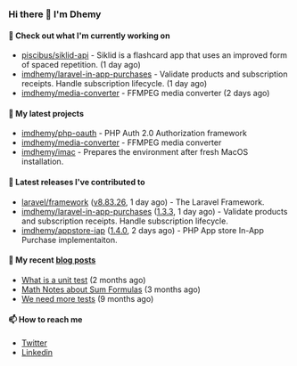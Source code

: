 ### Hi there 👋 I'm Dhemy

#### 👷 Check out what I'm currently working on

- [piscibus/siklid-api](https://github.com/piscibus/siklid-api) - Siklid is a flashcard app that uses an improved form of spaced repetition.  (1 day ago)
- [imdhemy/laravel-in-app-purchases](https://github.com/imdhemy/laravel-in-app-purchases) - Validate products and subscription receipts. Handle subscription lifecycle. (1 day ago)
- [imdhemy/media-converter](https://github.com/imdhemy/media-converter) - FFMPEG media converter (2 days ago)

#### 🌱 My latest projects

- [imdhemy/php-oauth](https://github.com/imdhemy/php-oauth) - PHP Auth 2.0 Authorization framework
- [imdhemy/media-converter](https://github.com/imdhemy/media-converter) - FFMPEG media converter
- [imdhemy/imac](https://github.com/imdhemy/imac) - Prepares the environment after fresh MacOS installation.

#### 🔭 Latest releases I've contributed to

- [laravel/framework](https://github.com/laravel/framework) ([v8.83.26](https://github.com/laravel/framework/releases/tag/v8.83.26), 1 day ago) - The Laravel Framework.
- [imdhemy/laravel-in-app-purchases](https://github.com/imdhemy/laravel-in-app-purchases) ([1.3.3](https://github.com/imdhemy/laravel-in-app-purchases/releases/tag/1.3.3), 1 day ago) - Validate products and subscription receipts. Handle subscription lifecycle.
- [imdhemy/appstore-iap](https://github.com/imdhemy/appstore-iap) ([1.4.0](https://github.com/imdhemy/appstore-iap/releases/tag/1.4.0), 2 days ago) - PHP App store In-App Purchase implementaiton.

#### 📜 My recent [blog posts](https://imdhemy.com/)

- [What is a unit test](https://imdhemy.com/blog/testing/what-is-a-unit-test.html) (2 months ago)
- [Math Notes about Sum Formulas](https://imdhemy.com/blog/dsa/math-notes-about-sum-formulas.html) (3 months ago)
- [We need more tests](https://imdhemy.com/blog/testing/we-need-more-tests.html) (9 months ago)

#### 📫 How to reach me

- [Twitter](https://twitter.com/imdhemy)
- [Linkedin](https://linkedin.com/in/imdhemy)